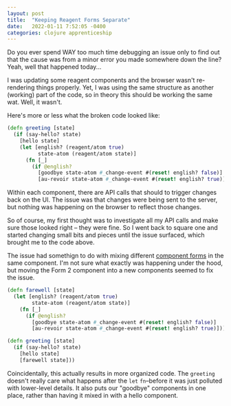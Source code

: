 ```yaml
---
layout: post
title:  "Keeping Reagent Forms Separate"
date:   2022-01-11 7:52:05 -0400
categories: clojure apprenticeship
---
```


Do you ever spend WAY too much time debugging an issue only to find
out that the cause was from a minor error you made somewhere down the line?
Yeah, well that happened today...

I was updating some reagent components and the browser wasn't re-rendering
things properly. Yet, I was using the same structure as another (working)
part of the code, so in theory this should be working the same wat. 
Well, it wasn't.

Here's more or less what the broken code looked like:

````clojure
(defn greeting [state]
  (if (say-hello? state)
    [hello state]
    (let [english? (reagent/atom true)
          state-atom (reagent/atom state)]
      (fn [_]
        (if @english?
          [goodbye state-atom #_change-event #(reset! english? false)]
          [au-revoir state-atom #_change-event #(reset! english? true)])))))
````

Within each component, there are API calls that should to trigger 
changes back on the UI. The issue was that changes were being sent
to the server, but nothing was happening on the browser to reflect 
those changes. 

So of course, my first thought was to investigate all my API calls and 
make sure those looked right – they were fine. So I went back to square one
and started changing small bits and pieces until the issue surfaced, which
brought me to the code above.

The issue had somethign to do with mixing different 
[component forms][reagent-forms] in the same component. I'm not sure what 
exactly was happening under the hood, but moving the Form 2 component into a
new components seemed to fix the issue.

````clojure
(defn farewell [state]
  (let [english? (reagent/atom true)
        state-atom (reagent/atom state)]
    (fn [_]
      (if @english?
        [goodbye state-atom #_change-event #(reset! english? false)]
        [au-revoir state-atom #_change-event #(reset! english? true)]))))

(defn greeting [state]
  (if (say-hello? state)
    [hello state]
    [farewell state]))
````

Coincidentally, this actually results in more organized code. The `greeting`
doesn't really care what happens after the `let` `fn`–before it was just 
polluted with lower-level details. It also puts our "goodbye" components
in one place, rather than having it mixed in with a hello component.

[reagent-forms]: https://github.com/reagent-project/reagent/blob/master/doc/CreatingReagentComponents.md